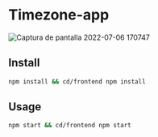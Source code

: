 # Timezone-app

![Captura de pantalla 2022-07-06 170747](https://user-images.githubusercontent.com/84750737/177635506-aaa91966-07a1-4355-8ffb-913ad4e2f4d5.png)

## Install

```sh
npm install && cd/frontend npm install
```

## Usage

```sh
npm start && cd/frontend npm start
```



#
